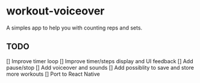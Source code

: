 # workout-voiceover
A simples app to help you with counting reps and sets.

## TODO
[] Improve timer loop
[] Improve timer/steps display and UI feedback
[] Add pause/stop
[] Add voiceover and sounds
[] Add possiblity to save and store more workouts
[] Port to React Native
